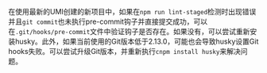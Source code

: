 在使用最新的UMI创建的新项目中，如果在`npm run lint-staged`检测时出现错误并且`git commit`也未执行pre-commit钩子并直接提交成功，可以在`.git/hooks/pre-commit`文件中验证钩子是否存在。如果没有，可以尝试重新安装husky。此外，如果当前使用的Git版本低于2.13.0，可能也会导致husky设置Git hooks失败。可以尝试升级Git版本，并重新执行`cnpm install husky`来解决问题。
